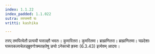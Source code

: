 ```yaml
---
index: 1.1.22
index_padded: 1.1.022
sutra: तरप्तमपौ घः
vritti: kashika

---
```

तरप् तमपित्येतौ प्रत्ययौ घसञ्ज्ञौ भवतः। कुमारितरा। कुमरितमा। ब्राह्मणितरा। ब्राह्मणितमा। घप्रदेशाः घरूपकल्पचेलड्ब्रुवगोत्रमतहतेषु ङ्यो ऽनेकाचो ह्रस्वः (6.3.43) इत्येवम् आदयः।